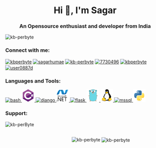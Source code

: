 <h1 align="center">Hi 👋, I'm Sagar</h1>
<h3 align="center">An Opensource enthusiast and developer from India</h3>

<p align="left"> <img src="https://komarev.com/ghpvc/?username=kb-perbyte&label=Profile%20views&color=0e75b6&style=flat" alt="kb-perbyte" /> </p>

<h3 align="left">Connect with me:</h3>
<p align="left">
<a href="https://dev.to/kbperbyte" target="blank"><img align="center" src="https://raw.githubusercontent.com/rahuldkjain/github-profile-readme-generator/master/src/images/icons/Social/devto.svg" alt="kbperbyte" height="30" width="40" /></a>
<a href="https://twitter.com/sagarhumae" target="blank"><img align="center" src="https://raw.githubusercontent.com/rahuldkjain/github-profile-readme-generator/master/src/images/icons/Social/twitter.svg" alt="sagarhumae" height="30" width="40" /></a>
<a href="https://linkedin.com/in/kb-perbyte" target="blank"><img align="center" src="https://raw.githubusercontent.com/rahuldkjain/github-profile-readme-generator/master/src/images/icons/Social/linked-in-alt.svg" alt="kb-perbyte" height="30" width="40" /></a>
<a href="https://stackoverflow.com/users/7730496" target="blank"><img align="center" src="https://raw.githubusercontent.com/rahuldkjain/github-profile-readme-generator/master/src/images/icons/Social/stack-overflow.svg" alt="7730496" height="30" width="40" /></a>
<a href="https://instagram.com/kbperbyte" target="blank"><img align="center" src="https://raw.githubusercontent.com/rahuldkjain/github-profile-readme-generator/master/src/images/icons/Social/instagram.svg" alt="kbperbyte" height="30" width="40" /></a>
<a href="https://www.leetcode.com/user0887d" target="blank"><img align="center" src="https://raw.githubusercontent.com/rahuldkjain/github-profile-readme-generator/master/src/images/icons/Social/leet-code.svg" alt="user0887d" height="30" width="40" /></a>
</p>

<h3 align="left">Languages and Tools:</h3>
<p align="left"> <a href="https://www.gnu.org/software/bash/" target="_blank" rel="noreferrer"> <img src="https://www.vectorlogo.zone/logos/gnu_bash/gnu_bash-icon.svg" alt="bash" width="40" height="40"/> </a> <a href="https://www.w3schools.com/cs/" target="_blank" rel="noreferrer"> <img src="https://raw.githubusercontent.com/devicons/devicon/master/icons/csharp/csharp-original.svg" alt="csharp" width="40" height="40"/> </a> <a href="https://www.djangoproject.com/" target="_blank" rel="noreferrer"> <img src="https://cdn.worldvectorlogo.com/logos/django.svg" alt="django" width="40" height="40"/> </a> <a href="https://dotnet.microsoft.com/" target="_blank" rel="noreferrer"> <img src="https://raw.githubusercontent.com/devicons/devicon/master/icons/dot-net/dot-net-original-wordmark.svg" alt="dotnet" width="40" height="40"/> </a> <a href="https://flask.palletsprojects.com/" target="_blank" rel="noreferrer"> <img src="https://www.vectorlogo.zone/logos/pocoo_flask/pocoo_flask-icon.svg" alt="flask" width="40" height="40"/> </a> <a href="https://golang.org" target="_blank" rel="noreferrer"> <img src="https://raw.githubusercontent.com/devicons/devicon/master/icons/go/go-original.svg" alt="go" width="40" height="40"/> </a> <a href="https://www.linux.org/" target="_blank" rel="noreferrer"> <img src="https://raw.githubusercontent.com/devicons/devicon/master/icons/linux/linux-original.svg" alt="linux" width="40" height="40"/> </a> <a href="https://www.microsoft.com/en-us/sql-server" target="_blank" rel="noreferrer"> <img src="https://www.svgrepo.com/show/303229/microsoft-sql-server-logo.svg" alt="mssql" width="40" height="40"/> </a> <a href="https://www.python.org" target="_blank" rel="noreferrer"> <img src="https://raw.githubusercontent.com/devicons/devicon/master/icons/python/python-original.svg" alt="python" width="40" height="40"/> </a> </p>

<h3 align="left">Support:</h3>
<p><a href="https://www.buymeacoffee.com/kb-perByte"> <img align="left" src="https://cdn.buymeacoffee.com/buttons/v2/default-yellow.png" height="50" width="210" alt="kb-perByte" /></a></p><br><br>

<p><img align="left" src="https://github-readme-stats.vercel.app/api/top-langs?username=kb-perbyte&show_icons=true&locale=en&layout=compact" alt="kb-perbyte" /></p>

<p>&nbsp;<img align="center" src="https://github-readme-stats.vercel.app/api?username=kb-perbyte&show_icons=true&locale=en" alt="kb-perbyte" /></p>
